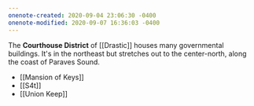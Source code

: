 ```yaml
---
onenote-created: 2020-09-04 23:06:30 -0400
onenote-modified: 2020-09-07 16:36:03 -0400
---
```


The **Courthouse District** of [[Drastic]] houses many governmental buildings. It's in the northeast but stretches out to the center-north, along the coast of Paraves Sound.

* [[Mansion of Keys]]
* [[S4t]]
* [[Union Keep]]